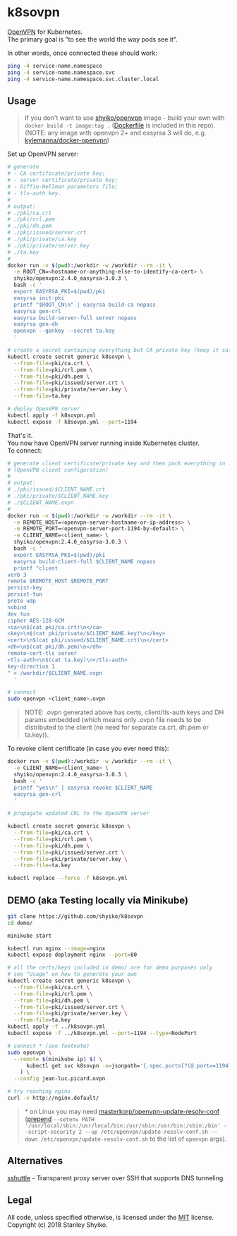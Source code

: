 # k8sovpn

[OpenVPN](https://openvpn.net/index.php/open-source/documentation/howto.html) for Kubernetes.  
The primary goal is "to see the world the way pods see it".  

In other words, once connected these should work:

```sh
ping -4 service-name.namespace
ping -4 service-name.namespace.svc
ping -4 service-name.namespace.svc.cluster.local
```

## Usage

> If you don't want to use [shyiko/openvpn](https://hub.docker.com/r/shyiko/openvpn/) image - build your own with `docker build -t image:tag .` ([Dockerfile](Dockerfile) is included in this repo).  
(NOTE: any image with openvpn 2+ and easyrsa 3 will do, e.g. [kylemanna/docker-openvpn](https://github.com/kylemanna/docker-openvpn))

Set up OpenVPN server:

```sh
# generate
# - CA certificate/private key;
# - server certificate/private key;
# - Diffie-Hellman parameters file;
# - tls-auth key.
# 
# output:  
# ./pki/ca.crt
# ./pki/crl.pem
# ./pki/dh.pem
# ./pki/issued/server.crt
# ./pki/private/ca.key
# ./pki/private/server.key
# ./ta.key
#
docker run -v $(pwd):/workdir -w /workdir --rm -it \
  -e ROOT_CN=<hostname-or-anything-else-to-identify-ca-cert> \
  shyiko/openvpn:2.4.0_easyrsa-3.0.3 \
  bash -c '
  export EASYRSA_PKI=$(pwd)/pki
  easyrsa init-pki
  printf "$ROOT_CN\n" | easyrsa build-ca nopass 
  easyrsa gen-crl
  easyrsa build-server-full server nopass 
  easyrsa gen-dh
  openvpn --genkey --secret ta.key
  '

# create a secret containing everything but CA private key (keep it safe!)
kubectl create secret generic k8sovpn \
  --from-file=pki/ca.crt \
  --from-file=pki/crl.pem \
  --from-file=pki/dh.pem \
  --from-file=pki/issued/server.crt \
  --from-file=pki/private/server.key \
  --from-file=ta.key

# deploy OpenVPN server
kubectl apply -f k8sovpn.yml
kubectl expose -f k8sovpn.yml --port=1194
```

That's it.  
You now have OpenVPN server running inside Kubernetes cluster.  
To connect:

```sh
# generate client certificate/private key and then pack everything in .ovpn 
# (OpenVPN client configuration)
#
# output:  
# ./pki/issued/$CLIENT_NAME.crt
# ./pki/private/$CLIENT_NAME.key
# ./$CLIENT_NAME.ovpn
#
docker run -v $(pwd):/workdir -w /workdir --rm -it \
  -e REMOTE_HOST=<openvpn-server-hostname-or-ip-address> \
  -e REMOTE_PORT=<openvpn-server-port-1194-by-default> \
  -e CLIENT_NAME=<client_name> \
  shyiko/openvpn:2.4.0_easyrsa-3.0.3 \
  bash -c '
  export EASYRSA_PKI=$(pwd)/pki
  easyrsa build-client-full $CLIENT_NAME nopass
  printf "client
verb 3  
remote $REMOTE_HOST $REMOTE_PORT
persist-key
persist-tun
proto udp
nobind
dev tun
cipher AES-128-GCM
<ca>\n$(cat pki/ca.crt)\n</ca>
<key>\n$(cat pki/private/$CLIENT_NAME.key)\n</key>
<cert>\n$(cat pki/issued/$CLIENT_NAME.crt)\n</cert>
<dh>\n$(cat pki/dh.pem)\n</dh>
remote-cert-tls server
<tls-auth>\n$(cat ta.key)\n</tls-auth>
key-direction 1
" > /workdir/$CLIENT_NAME.ovpn
  '

# connect
sudo openvpn <client_name>.ovpn
```

> NOTE: .ovpn generated above has certs, client/tls-auth keys and DH params embedded 
(which means only .ovpn file needs to be distributed to the client (no need for separate ca.crt, dh.pem or ta.key)).

To revoke client certificate (in case you ever need this):

```sh
docker run -v $(pwd):/workdir -w /workdir --rm -it \
  -e CLIENT_NAME=<client_name> \
  shyiko/openvpn:2.4.0_easyrsa-3.0.3 \
  bash -c '
  printf "yes\n" | easyrsa revoke $CLIENT_NAME
  easyrsa gen-crl
  '

# propagate updated CRL to the OpenVPN server

kubectl create secret generic k8sovpn \
  --from-file=pki/ca.crt \
  --from-file=pki/crl.pem \
  --from-file=pki/dh.pem \
  --from-file=pki/issued/server.crt \
  --from-file=pki/private/server.key \
  --from-file=ta.key

kubectl replace --force -f k8sovpn.yml
```

## DEMO (aka Testing locally via Minikube)

```sh
git clone https://github.com/shyiko/k8sovpn
cd demo/

minikube start

kubectl run nginx --image=nginx
kubectl expose deployment nginx --port=80

# all the certs/keys included in demo/ are for demo purposes only
# see "Usage" on how to generate your own
kubectl create secret generic k8sovpn \
  --from-file=pki/ca.crt \
  --from-file=pki/crl.pem \
  --from-file=pki/dh.pem \
  --from-file=pki/issued/server.crt \
  --from-file=pki/private/server.key \
  --from-file=ta.key
kubectl apply -f ../k8sovpn.yml
kubectl expose -f ../k8sovpn.yml --port=1194 --type=NodePort

# connect * (see footnote)
sudo openvpn \
  --remote $(minikube ip) $( \
      kubectl get svc k8sovpn -o=jsonpath='{.spec.ports[?(@.port==1194)].nodePort}' \
    ) \
  --config jean-luc.picard.ovpn

# try reaching nginx
curl -v http://nginx.default/
```

> \* on Linux you may need [masterkorp/openvpn-update-resolv-conf](https://github.com/masterkorp/openvpn-update-resolv-conf)  
([prepend](demo/openvpn-connect.sh) `--setenv PATH '/usr/local/sbin:/usr/local/bin:/usr/sbin:/usr/bin:/sbin:/bin' --script-security 2 --up /etc/openvpn/update-resolv-conf.sh --down /etc/openvpn/update-resolv-conf.sh` to the list of `openvpn` args).

## Alternatives

[sshuttle](http://sshuttle.readthedocs.io/en/stable/) - Transparent proxy server over SSH that supports DNS tunneling.  

## Legal

All code, unless specified otherwise, is licensed under the [MIT](https://opensource.org/licenses/MIT) license.  
Copyright (c) 2018 Stanley Shyiko.
